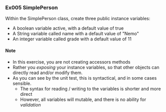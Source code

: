 ### Ex005 SimplePerson
Within the SimplePerson class, create three public instance variables:
- A boolean variable active, with a default value of true
- A String variable called name with a default value of "Nemo"
- An integer variable called grade with a default value of 11

#### Note 
- In this exercise, you are not creating accessors methods
- Rather you *exposing* your instance variables, so that other objects can directly read and/or modify them.
- As you can see by the unit test, this is syntactical, and in some cases sensible.
  - The syntax for reading / writing to the variables is shorter and more direct
  - However, all variables will mutable, and there is no ability for _validation_